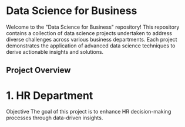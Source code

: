 # Data Science for Business

Welcome to the "Data Science for Business" repository! This repository contains a collection of data science projects undertaken to address diverse challenges across various business departments. Each project demonstrates the application of advanced data science techniques to derive actionable insights and solutions.

## Project Overview
# 1. HR Department
Objective
The goal of this project is to enhance HR decision-making processes through data-driven insights.
